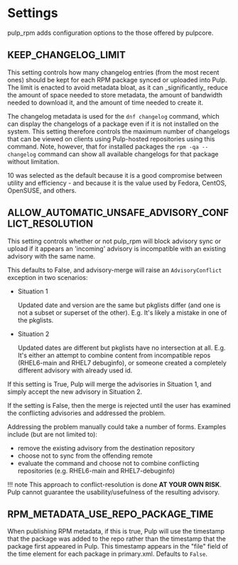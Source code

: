 # Settings

pulp_rpm adds configuration options to the those offered by pulpcore.

## KEEP_CHANGELOG_LIMIT

This setting controls how many changelog entries (from the most recent ones) should
be kept for each RPM package synced or uploaded into Pulp. The limit is enacted to
avoid metadata bloat, as it can \_significantly\_ reduce the amount of space needed
to store metadata, the amount of bandwidth needed to download it, and the amount of
time needed to create it.

The changelog metadata is used for the `dnf changelog` command, which can display the
changelogs of a package even if it is not installed on the system. This setting
therefore controls the maximum number of changelogs that can be viewed on clients
using Pulp-hosted repositories using this command. Note, however, that for installed
packages the `rpm -qa --changelog` command can show all available changelogs for that
package without limitation.

10 was selected as the default because it is a good compromise between utility and
efficiency - and because it is the value used by Fedora, CentOS, OpenSUSE, and others.

## ALLOW_AUTOMATIC_UNSAFE_ADVISORY_CONFLICT_RESOLUTION

This setting controls whether or not pulp_rpm will block advisory sync or
upload if it appears an 'incoming' advisory is incompatible with an existing
advisory with the same name.

This defaults to False, and advisory-merge will raise an `AdvisoryConflict`
exception in two scenarios:

- Situation 1
  
    Updated date and version are the same but pkglists differ (and one is not a subset
    or superset of the other).  E.g. It's likely a mistake in one of the pkglists.

- Situation 2

    Updated dates are different but pkglists have no intersection at all. E.g. It's
    either an attempt to combine content from incompatible repos (RHEL6-main and RHEL7
    debuginfo), or someone created a completely different advisory with already used id.

If this setting is True, Pulp will merge the advisories in Situation 1, and simply
accept the new advisory in Situation 2.

If the setting is False, then the merge is rejected until the user has examined the
conflicting advisories and addressed the problem.

Addressing the problem manually could take a number of forms. Examples include
(but are not limited to):

- remove the existing advisory from the destination repository
- choose not to sync from the offending remote
- evaluate the command and choose not to combine conflicting repositories (e.g. RHEL6-main and RHEL7-debuginfo)

!!! note
    This approach to conflict-resolution is done **AT YOUR OWN RISK**.
    Pulp cannot guarantee the usability/usefulness of the resulting advisory.


## RPM_METADATA_USE_REPO_PACKAGE_TIME

When publishing RPM metadata, if this is true, Pulp will use the timestamp that the package was
added to the repo rather than the timestamp that the package first appeared in Pulp. This timestamp
appears in the "file" field of the time element for each package in primary.xml. Defaults to
`False`.
